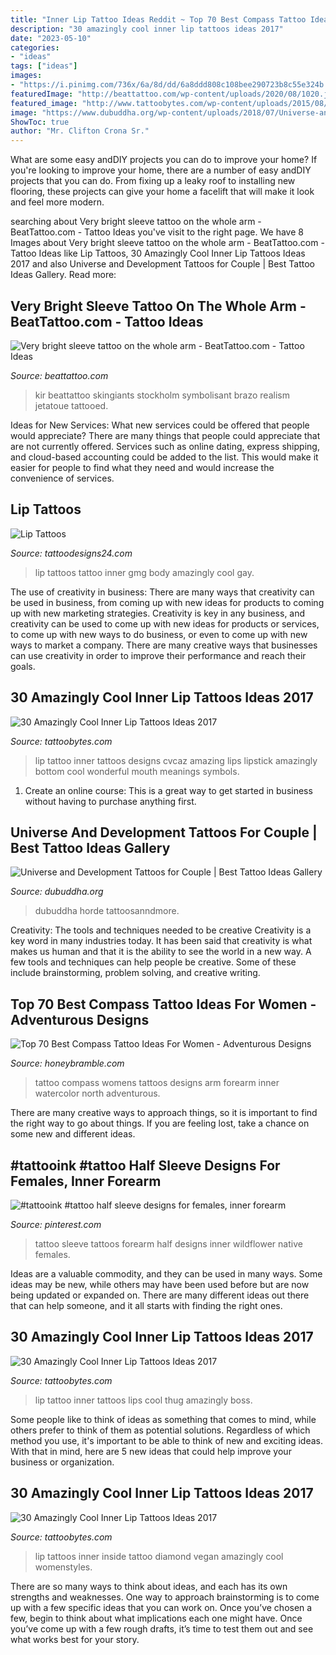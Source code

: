 ```yaml
---
title: "Inner Lip Tattoo Ideas Reddit ~ Top 70 Best Compass Tattoo Ideas For Women"
description: "30 amazingly cool inner lip tattoos ideas 2017"
date: "2023-05-10"
categories:
- "ideas"
tags: ["ideas"]
images:
- "https://i.pinimg.com/736x/6a/8d/dd/6a8ddd808c108bee290723b8c55e324b.jpg"
featuredImage: "http://beattattoo.com/wp-content/uploads/2020/08/1020.jpg"
featured_image: "http://www.tattoobytes.com/wp-content/uploads/2015/08/life-in-life-lip-tattoo.jpg"
image: "https://www.dubuddha.org/wp-content/uploads/2018/07/Universe-and-Development-Tattoos-for-Couple-by-Flòra-Nedbál-728x806.jpg"
ShowToc: true
author: "Mr. Clifton Crona Sr."
---
```



What are some easy andDIY projects you can do to improve your home?
If you're looking to improve your home, there are a number of easy andDIY projects that you can do. From fixing up a leaky roof to installing new flooring, these projects can give your home a facelift that will make it look and feel more modern.

	

		
searching about Very bright sleeve tattoo on the whole arm - BeatTattoo.com - Tattoo Ideas you've visit to the right page. We have 8 Images about Very bright sleeve tattoo on the whole arm - BeatTattoo.com - Tattoo Ideas like Lip Tattoos, 30 Amazingly Cool Inner Lip Tattoos Ideas 2017 and also Universe and Development Tattoos for Couple | Best Tattoo Ideas Gallery. Read more:
		
    
## Very Bright Sleeve Tattoo On The Whole Arm - BeatTattoo.com - Tattoo Ideas

<img loading=lazy src="http://beattattoo.com/wp-content/uploads/2020/08/1020.jpg" onerror="this.onerror=null;this.src='https://tse2.mm.bing.net/th?id=OIP.10ghDlKn0LwoR90acfzzUgHaJC&amp;pid=15.1';" alt="Very bright sleeve tattoo on the whole arm - BeatTattoo.com - Tattoo Ideas">

_Source: beattattoo.com_

>kir beattattoo skingiants stockholm symbolisant brazo realism jetatoue tattooed. 

	

Ideas for New Services: What new services could be offered that people would appreciate?
There are many things that people could appreciate that are not currently offered. Services such as online dating, express shipping, and cloud-based accounting could be added to the list. This would make it easier for people to find what they need and would increase the convenience of services.

    
## Lip Tattoos

<img loading=lazy src="http://www.tattoodesigns24.com/wp-content/uploads/2015/01/GMG-Lip-Tattoo.jpg" onerror="this.onerror=null;this.src='https://tse4.mm.bing.net/th?id=OIP.8J0khPDVlhQDzvBzhemfPgHaF6&amp;pid=15.1';" alt="Lip Tattoos">

_Source: tattoodesigns24.com_

>lip tattoos tattoo inner gmg body amazingly cool gay. 

	

The use of creativity in business: There are many ways that creativity can be used in business, from coming up with new ideas for products to coming up with new marketing strategies.
Creativity is key in any business, and creativity can be used to come up with new ideas for products or services, to come up with new ways to do business, or even to come up with new ways to market a company. There are many creative ways that businesses can use creativity in order to improve their performance and reach their goals.

    
## 30 Amazingly Cool Inner Lip Tattoos Ideas 2017

<img loading=lazy src="http://www.tattoobytes.com/wp-content/uploads/2015/08/womderful-lip-tattoo.jpg" onerror="this.onerror=null;this.src='https://tse4.mm.bing.net/th?id=OIP.g4ZC4ZNb-Q1CiWnIcFzt9wHaE7&amp;pid=15.1';" alt="30 Amazingly Cool Inner Lip Tattoos Ideas 2017">

_Source: tattoobytes.com_

>lip tattoo inner tattoos designs cvcaz amazing lips lipstick amazingly bottom cool wonderful mouth meanings symbols. 

	

1. Create an online course: This is a great way to get started in business without having to purchase anything first.

    
## Universe And Development Tattoos For Couple | Best Tattoo Ideas Gallery

<img loading=lazy src="https://www.dubuddha.org/wp-content/uploads/2018/07/Universe-and-Development-Tattoos-for-Couple-by-Flòra-Nedbál-728x806.jpg" onerror="this.onerror=null;this.src='https://tse2.mm.bing.net/th?id=OIP.y3QsK3RITv_bvT6UAgyfdwHaIM&amp;pid=15.1';" alt="Universe and Development Tattoos for Couple | Best Tattoo Ideas Gallery">

_Source: dubuddha.org_

>dubuddha horde tattoosanndmore. 

	

Creativity: The tools and techniques needed to be creative
Creativity is a key word in many industries today. It has been said that creativity is what makes us human and that it is the ability to see the world in a new way. A few tools and techniques can help people be creative. Some of these include brainstorming, problem solving, and creative writing.

    
## Top 70 Best Compass Tattoo Ideas For Women - Adventurous Designs

<img loading=lazy src="https://honeybramble.com/wp-content/uploads/inspiring-compass-tattoo-womens-forearms.jpg" onerror="this.onerror=null;this.src='https://tse3.mm.bing.net/th?id=OIP.JWtYSWE1qnuffwog8gLTZgAAAA&amp;pid=15.1';" alt="Top 70 Best Compass Tattoo Ideas For Women - Adventurous Designs">

_Source: honeybramble.com_

>tattoo compass womens tattoos designs arm forearm inner watercolor north adventurous. 

	

There are many creative ways to approach things, so it is important to find the right way to go about things. If you are feeling lost, take a chance on some new and different ideas.

    
## #tattooink #tattoo Half Sleeve Designs For Females, Inner Forearm

<img loading=lazy src="https://i.pinimg.com/736x/6a/8d/dd/6a8ddd808c108bee290723b8c55e324b.jpg" onerror="this.onerror=null;this.src='https://tse4.mm.bing.net/th?id=OIP.7zNinvCJz1C1NI8Fqz6arAHaNG&amp;pid=15.1';" alt="#tattooink #tattoo half sleeve designs for females, inner forearm">

_Source: pinterest.com_

>tattoo sleeve tattoos forearm half designs inner wildflower native females. 

	

Ideas are a valuable commodity, and they can be used in many ways. Some ideas may be new, while others may have been used before but are now being updated or expanded on. There are many different ideas out there that can help someone, and it all starts with finding the right ones.

    
## 30 Amazingly Cool Inner Lip Tattoos Ideas 2017

<img loading=lazy src="http://www.tattoobytes.com/wp-content/uploads/2015/08/life-in-life-lip-tattoo.jpg" onerror="this.onerror=null;this.src='https://tse4.mm.bing.net/th?id=OIP.RmQWjramsEUtC3pWp86sHwHaHa&amp;pid=15.1';" alt="30 Amazingly Cool Inner Lip Tattoos Ideas 2017">

_Source: tattoobytes.com_

>lip tattoo inner tattoos lips cool thug amazingly boss. 

	

Some people like to think of ideas as something that comes to mind, while others prefer to think of them as potential solutions. Regardless of which method you use, it's important to be able to think of new and exciting ideas. With that in mind, here are 5 new ideas that could help improve your business or organization.

    
## 30 Amazingly Cool Inner Lip Tattoos Ideas 2017

<img loading=lazy src="http://www.tattoobytes.com/wp-content/uploads/2015/07/amazing-lip-tattoo.jpg" onerror="this.onerror=null;this.src='https://tse2.mm.bing.net/th?id=OIP.UWJUyhKu_eIgNYJD8CqWjAHaF6&amp;pid=15.1';" alt="30 Amazingly Cool Inner Lip Tattoos Ideas 2017">

_Source: tattoobytes.com_

>lip tattoos inner inside tattoo diamond vegan amazingly cool womenstyles. 

	

There are so many ways to think about ideas, and each has its own strengths and weaknesses. One way to approach brainstorming is to come up with a few specific ideas that you can work on. Once you’ve chosen a few, begin to think about what implications each one might have. Once you’ve come up with a few rough drafts, it’s time to test them out and see what works best for your story.

